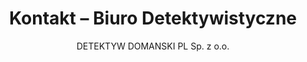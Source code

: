 ---
title: "Kontakt – Biuro Detektywistyczne"
description: "Skontaktuj się z nami – pierwsza konsultacja jest bezpłatna i całkowicie poufna. Działamy 24/7 w Warszawie i online. Telefon, email, formularz kontaktowy oraz bezpieczna komunikacja."
author: "DETEKTYW DOMANSKI PL Sp. z o.o."
---